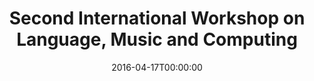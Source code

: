 ---
acronym: LMAC 2017
date: '2016-04-17T00:00:00'
ext_url: http://www.lmac.hf-guap.ru/ENG/index.html
location: Saint Petersburg, Russia
submission_date: '2016-11-27T00:00:00'
title: Second International Workshop on Language, Music and Computing
---